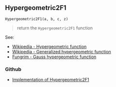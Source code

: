 ## Hypergeometric2F1

```
Hypergeometric2F1(a, b, c, z)
```

> return the `Hypergeometric2F1` function

See:
* [Wikipedia - Hypergeometric function](https://en.wikipedia.org/wiki/Hypergeometric_function)
* [Wikipedia - Generalized hypergeometric function](https://en.wikipedia.org/wiki/Generalized_hypergeometric_function)
* [Fungrim - Gauss hypergeometric function](http://fungrim.org/topic/Gauss_hypergeometric_function/)


### Github

* [Implementation of Hypergeometric2F1](https://github.com/axkr/symja_android_library/blob/master/symja_android_library/matheclipse-core/src/main/java/org/matheclipse/core/builtin/HypergeometricFunctions.java#L963) 
